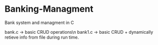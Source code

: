 # Banking-Managment
Bank system and managment in C

bank.c -> basic CRUD operations\n
bank1.c -> basic CRUD + dynamically retieve info from file during run time.
